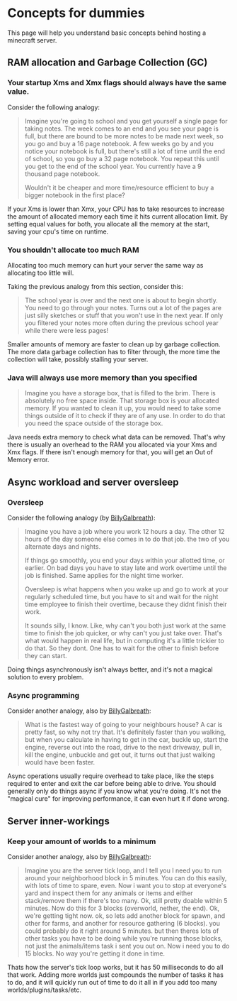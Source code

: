 # Concepts for dummies

This page will help you understand basic concepts behind hosting a minecraft server.

## RAM allocation and Garbage Collection (GC)

### Your startup Xms and Xmx flags should always have the same value.

Consider the following analogy:

> Imagine you're going to school and you get yourself a single page for taking notes. The week comes to an end and you see your page is full, but there are bound to be more notes to be made next week, so you go and buy a 16 page notebook. A few weeks go by and you notice your notebook is full, but there's still a lot of time until the end of school, so you go buy a 32 page notebook. You repeat this until you get to the end of the school year. You currently have a 9 thousand page notebook.
>
> Wouldn't it be cheaper and more time/resource efficient to buy a bigger notebook in the first place?

If your Xms is lower than Xmx, your CPU has to take resources to increase the amount of allocated memory each time it hits current allocation limit. By setting equal values for both, you allocate all the memory at the start, saving your cpu's time on runtime.

### You shouldn't allocate too much RAM

Allocating too much memory can hurt your server the same way as allocating too little will.

Taking the previous analogy from this section, consider this:

> The school year is over and the next one is about to begin shortly. You need to go through your notes. Turns out a lot of the pages are just silly sketches or stuff that you won't use in the next year. If only you filtered your notes more often during the previous school year while there were less pages!

Smaller amounts of memory are faster to clean up by garbage collection. The more data garbage collection has to filter through, the more time the collection will take, possibly stalling your server.

### Java will always use more memory than you specified

> Imagine you have a storage box, that is filled to the brim. There is absolutely no free space inside. That storage box is your allocated memory. If you wanted to clean it up, you would need to take some things outside of it to check if they are of any use. In order to do that you need the space outside of the storage box.

Java needs extra memory to check what data can be removed. That's why there is usually an overhead to the RAM you allocated via your Xms and Xmx flags. If there isn't enough memory for that, you will get an Out of Memory error.

## Async workload and server oversleep

### Oversleep

Consider the following analogy (by [BillyGalbreath](https://github.com/BillyGalbreath)):

> Imagine you have a job where you work 12 hours a day. The other 12 hours of the day someone else comes in to do that job. the two of you alternate days and nights.
>
> If things go smoothly, you end your days within your allotted time, or earlier. On bad days you have to stay late and work overtime until the job is finished. Same applies for the night time worker.
>
> Oversleep is what happens when you wake up and go to work at your regularly scheduled time, but you have to sit and wait for the night time employee to finish their overtime, because they didnt finish their work.
>
> It sounds silly, I know. Like, why can't you both just work at the same time to finish the job quicker, or why can't you just take over. That's what would happen in real life, but in computing it's a little trickier to do that. So they dont. One has to wait for the other to finish before they can start.

Doing things asynchronously isn't always better, and it's not a magical solution to every problem.

### Async programming

Consider another analogy, also by [BillyGalbreath](https://github.com/BillyGalbreath):

> What is the fastest way of going to your neighbours house? A car is pretty fast, so why not try that. It's definitely faster than you walking, but when you calculate in having to get in the car, buckle up, start the engine, reverse out into the road, drive to the next driveway, pull in, kill the engine, unbuckle and get out, it turns out that just walking would have been faster.

Async operations usually require overhead to take place, like the steps required to enter and exit the car before being able to drive. You should generally only do things async if you know what you're doing. It's not the "magical cure" for improving performance, it can even hurt it if done wrong.

## Server inner-workings

### Keep your amount of worlds to a minimum

Consider another analogy, also by [BillyGalbreath](https://github.com/BillyGalbreath):

> Imagine you are the server tick loop, and I tell you I need you to run around your neighborhood block in 5 minutes. You can do this easily, with lots of time to spare, even. Now i want you to stop at everyone's yard and inspect them for any animals or items and either stack/remove them if there's too many. Ok, still pretty doable within 5 minutes. Now do this for 3 blocks (overworld, nether, the end). Ok, we're getting tight now. ok, so lets add another block for spawn, and other for farms, and another for resource gathering (6 blocks). you could probably do it right around 5 minutes. but then theres lots of other tasks you have to be doing while you're running those blocks, not just the animals/items task i sent you out on. Now i need you to do 15 blocks. No way you're getting it done in time.

Thats how the server's tick loop works, but it has 50 milliseconds to do all that work. Adding more worlds just compounds the number of tasks it has to do, and it will quickly run out of time to do it all in if you add too many worlds/plugins/tasks/etc.